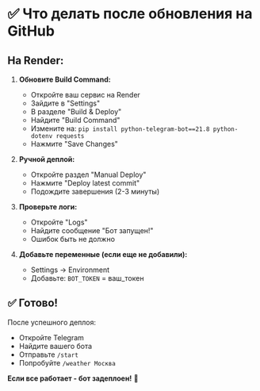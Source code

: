 # ✅ Что делать после обновления на GitHub

## На Render:

1. **Обновите Build Command:**
   - Откройте ваш сервис на Render
   - Зайдите в "Settings"
   - В разделе "Build & Deploy"
   - Найдите "Build Command"
   - Измените на: `pip install python-telegram-bot==21.8 python-dotenv requests`
   - Нажмите "Save Changes"

2. **Ручной деплой:**
   - Откройте раздел "Manual Deploy"
   - Нажмите "Deploy latest commit"
   - Подождите завершения (2-3 минуты)

3. **Проверьте логи:**
   - Откройте "Logs"
   - Найдите сообщение "Бот запущен!"
   - Ошибок быть не должно

4. **Добавьте переменные (если еще не добавили):**
   - Settings → Environment
   - Добавьте: `BOT_TOKEN` = ваш_токен

## ✅ Готово!

После успешного деплоя:
- Откройте Telegram
- Найдите вашего бота
- Отправьте `/start`
- Попробуйте `/weather Москва`

**Если все работает - бот задеплоен!** 🎉


